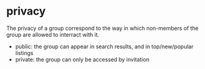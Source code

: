 # privacy

The privacy of a group correspond to the way in which non-members of the group are allowed to interract with it.

- public: the group can appear in search results, and in top/new/popular listings
- private: the group can only be accessed by invitation

